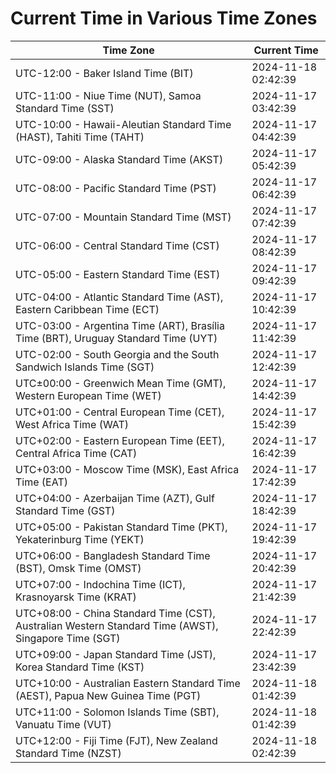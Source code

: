 # Current Time in Various Time Zones

| Time Zone | Current Time |
|-----------|--------------|
| UTC-12:00 - Baker Island Time (BIT) | 2024-11-18 02:42:39 |
| UTC-11:00 - Niue Time (NUT), Samoa Standard Time (SST) | 2024-11-17 03:42:39 |
| UTC-10:00 - Hawaii-Aleutian Standard Time (HAST), Tahiti Time (TAHT) | 2024-11-17 04:42:39 |
| UTC-09:00 - Alaska Standard Time (AKST) | 2024-11-17 05:42:39 |
| UTC-08:00 - Pacific Standard Time (PST) | 2024-11-17 06:42:39 |
| UTC-07:00 - Mountain Standard Time (MST) | 2024-11-17 07:42:39 |
| UTC-06:00 - Central Standard Time (CST) | 2024-11-17 08:42:39 |
| UTC-05:00 - Eastern Standard Time (EST) | 2024-11-17 09:42:39 |
| UTC-04:00 - Atlantic Standard Time (AST), Eastern Caribbean Time (ECT) | 2024-11-17 10:42:39 |
| UTC-03:00 - Argentina Time (ART), Brasília Time (BRT), Uruguay Standard Time (UYT) | 2024-11-17 11:42:39 |
| UTC-02:00 - South Georgia and the South Sandwich Islands Time (SGT) | 2024-11-17 12:42:39 |
| UTC±00:00 - Greenwich Mean Time (GMT), Western European Time (WET) | 2024-11-17 14:42:39 |
| UTC+01:00 - Central European Time (CET), West Africa Time (WAT) | 2024-11-17 15:42:39 |
| UTC+02:00 - Eastern European Time (EET), Central Africa Time (CAT) | 2024-11-17 16:42:39 |
| UTC+03:00 - Moscow Time (MSK), East Africa Time (EAT) | 2024-11-17 17:42:39 |
| UTC+04:00 - Azerbaijan Time (AZT), Gulf Standard Time (GST) | 2024-11-17 18:42:39 |
| UTC+05:00 - Pakistan Standard Time (PKT), Yekaterinburg Time (YEKT) | 2024-11-17 19:42:39 |
| UTC+06:00 - Bangladesh Standard Time (BST), Omsk Time (OMST) | 2024-11-17 20:42:39 |
| UTC+07:00 - Indochina Time (ICT), Krasnoyarsk Time (KRAT) | 2024-11-17 21:42:39 |
| UTC+08:00 - China Standard Time (CST), Australian Western Standard Time (AWST), Singapore Time (SGT) | 2024-11-17 22:42:39 |
| UTC+09:00 - Japan Standard Time (JST), Korea Standard Time (KST) | 2024-11-17 23:42:39 |
| UTC+10:00 - Australian Eastern Standard Time (AEST), Papua New Guinea Time (PGT) | 2024-11-18 01:42:39 |
| UTC+11:00 - Solomon Islands Time (SBT), Vanuatu Time (VUT) | 2024-11-18 01:42:39 |
| UTC+12:00 - Fiji Time (FJT), New Zealand Standard Time (NZST) | 2024-11-18 02:42:39 |
